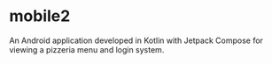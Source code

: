 # mobile2
An Android application developed in Kotlin with Jetpack Compose for viewing a pizzeria menu and login system.
